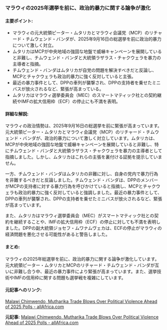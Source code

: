 ### マラウィの2025年選挙を前に、政治的暴力に関する論争が激化

#### 主要ポイント:
- マラウィの元大統領ピーター・ムタリカとマラウィ会議党（MCP）のリチャード・チムウェンド・バンダが、2025年9月16日の総選挙を前に政治的暴力について激しく対立。
- ムタリカはMCPが中央地域の強固な地盤で威嚇キャンペーンを展開していると非難し、チムウェンド・バンダと大統領ラザラス・チャクウェラを暴力の主導者と指摘。
- チムウェンド・バンダはムタリカが自党の問題を解決すべきだと反論し、MCPとチャクウェラも政治的暴力に強く反対していると主張。
- 最近の暴力事件として、DPPの車列が襲撃され、DPPの支持者を乗せたミニバスが放火されるなど、緊張が高まっている。
- ムタリカはマラウィ選挙委員会（MEC）のスマートマティック社との契約継続やIMFの拡大信用枠（ECF）の停止にも不満を表明。

#### 詳細な解説:
マラウィの政治情勢は、2025年9月16日の総選挙を前に緊張が高まっています。元大統領ピーター・ムタリカとマラウィ会議党（MCP）のリチャード・チムウェンド・バンダが、政治的暴力について激しく対立しています。ムタリカは、MCPが中央地域の強固な地盤で威嚇キャンペーンを展開していると非難し、特にチムウェンド・バンダと大統領ラザラス・チャクウェラを暴力の主導者として指摘しました。しかし、ムタリカはこれらの主張を裏付ける証拠を提示していません。

一方、チムウェンド・バンダはムタリカの非難に対し、自身の党内で暴力行為を非難するべきだと反論しました。チムウェンド・バンダは、DPPのメンバーがMCPの支持者に対する暴力行為を呼びかけていると指摘し、MCPとチャクウェラも政治的暴力に強く反対していると強調しました。最近の暴力事件として、DPPの車列が襲撃され、DPPの支持者を乗せたミニバスが放火されるなど、緊張が高まっています。

また、ムタリカはマラウィ選挙委員会（MEC）がスマートマティック社との契約を継続することや、IMFの拡大信用枠（ECF）の停止に対しても不満を表明しました。DPPの副大統領ジョセフ・ムワナムヴェカは、ECFの停止がマラウィの経済問題を悪化させる可能性があると警告しました。

#### まとめ:
マラウィの2025年総選挙を前に、政治的暴力に関する論争が激化しています。元大統領ピーター・ムタリカとMCPのリチャード・チムウェンド・バンダが互いに非難し合う中、最近の暴力事件により緊張が高まっています。また、選挙技術やIMFの信用枠に関する問題も選挙戦を複雑にしています。

#### 元記事へのリンク:
[Malawi Chimwendo, Mutharika Trade Blows Over Political Violence Ahead of 2025 Polls - allAfrica.com](https://allafrica.com/stories/202505160001.html)

**元記事:** [Malawi Chimwendo, Mutharika Trade Blows Over Political Violence Ahead of 2025 Polls - allAfrica.com](https://allafrica.com/stories/202505160356.html)